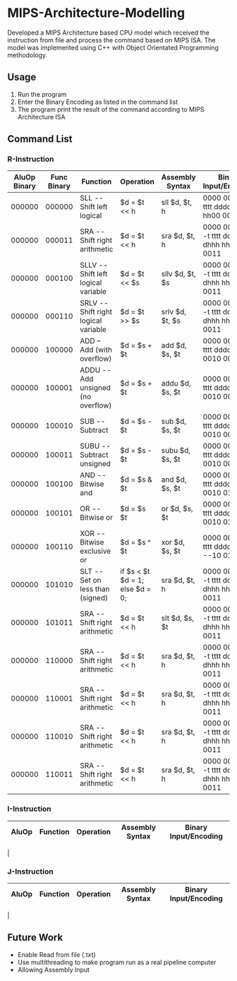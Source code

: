 # MIPS-Architecture-Modelling
Developed a MIPS Architecture based CPU model which received the instruction from file and process the command based on MIPS ISA. The model was implemented using C++ with Object Orientated Programming methodology.

## Usage
1. Run the program
2. Enter the Binary Encoding as listed in the command list
3. The program print the result of the command according to MIPS Architecture ISA
## Command List
### R-Instruction

| AluOp Binary | Func Binary | Function                             | Operation                       | Assembly Syntax | Binary Input/Encoding                     |
| -------------|-------------|--------------------------------------|---------------------------------|-----------------|------------------------------------------ |
| 000000       |000000       | SLL -- Shift left logical            | $d = $t << h                    | sll $d, $t, h   | 0000 00ss ssst tttt dddd dhhh hh00 0000   |
| 000000       |000011       | SRA -- Shift right arithmetic        | $d = $t << h                    | sra $d, $t, h   | 0000 00-- ---t tttt dddd dhhh hh00 0011   |
| 000000       |000100       | SLLV -- Shift left logical variable  | $d = $t << $s                   | sllv $d, $t, $s | 0000 00-- ---t tttt dddd dhhh hh00 0011   |
| 000000       |000110       | SRLV -- Shift right logical variable | $d = $t >> $s                   | srlv $d, $t, $s | 0000 00-- ---t tttt dddd dhhh hh00 0011   |
| 000000       |100000       | ADD – Add (with overflow)            | $d = $s + $t                    | add $d, $s, $t  | 0000 00ss ssst tttt dddd d000 0010 0000   |
| 000000       |100001       | ADDU -- Add unsigned (no overflow)   | $d = $s + $t                    | addu $d, $s, $t | 0000 00ss ssst tttt dddd d000 0010 0001   |
| 000000       |100010       | SUB -- Subtract                      | $d = $s - $t                    | sub $d, $s, $t  | 0000 00ss ssst tttt dddd d000 0010 0010   |
| 000000       |100011       | SUBU -- Subtract unsigned            | $d = $s - $t                    | subu $d, $s, $t | 0000 00ss ssst tttt dddd d000 0010 0011   |
| 000000       |100100       | AND -- Bitwise and                   | $d = $s & $t                    | and $d, $s, $t  | 0000 00ss ssst tttt dddd d000 0010 0100   |
| 000000       |100101       | OR -- Bitwise or                     | $d = $s   $t                    | or $d, $s, $t   | 0000 00ss ssst tttt dddd d000 0010 0101   |
| 000000       |100110       | XOR -- Bitwise exclusive or          | $d = $s ^ $t                    | xor $d, $s, $t  | 0000 00ss ssst tttt dddd d--- --10 0110   |
| 000000       |101010       | SLT -- Set on less than (signed)     | if $s < $t $d = 1; else $d = 0; | sra $d, $t, h   | 0000 00-- ---t tttt dddd dhhh hh00 0011   |
| 000000       |101011       | SRA -- Shift right arithmetic | $d = $t << h | slt $d, $s, $t   | 0000 00-- ---t tttt dddd dhhh hh00 0011   |
| 000000       |110000       | SRA -- Shift right arithmetic | $d = $t << h | sra $d, $t, h   | 0000 00-- ---t tttt dddd dhhh hh00 0011   |
| 000000       |110001       | SRA -- Shift right arithmetic | $d = $t << h | sra $d, $t, h   | 0000 00-- ---t tttt dddd dhhh hh00 0011   |
| 000000       |110010       | SRA -- Shift right arithmetic | $d = $t << h | sra $d, $t, h   | 0000 00-- ---t tttt dddd dhhh hh00 0011   |
| 000000       |110011       | SRA -- Shift right arithmetic | $d = $t << h | sra $d, $t, h   | 0000 00-- ---t tttt dddd dhhh hh00 0011   |

### I-Instruction

| AluOp   | Function                     | Operation    | Assembly Syntax      | Binary Input/Encoding                     |
| --------|------------------------------|--------------|----------------------|------------------------------------------ |
|

### J-Instruction

| AluOp   | Function                     | Operation    | Assembly Syntax      | Binary Input/Encoding                     |
| --------|------------------------------|--------------|----------------------|------------------------------------------ |
|

## Future Work
- Enable Read from file (.txt)
- Use multithreading to make program run as a real pipeline computer
- Allowing Assembly Input



